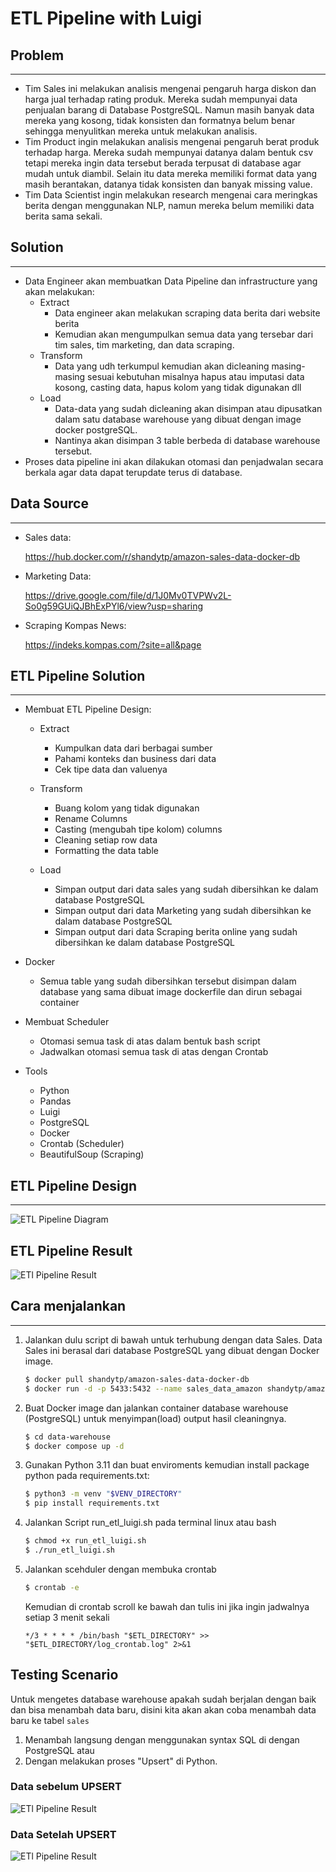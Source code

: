 # ETL Pipeline with Luigi

## Problem

---

- Tim Sales ini melakukan analisis mengenai pengaruh harga diskon dan harga jual terhadap rating produk. Mereka sudah mempunyai data penjualan barang di Database PostgreSQL. Namun masih banyak data mereka yang kosong, tidak konsisten dan formatnya belum benar sehingga menyulitkan mereka untuk melakukan analisis.
- Tim Product ingin melakukan analisis mengenai pengaruh berat produk terhadap harga. Mereka sudah mempunyai datanya dalam bentuk csv tetapi mereka ingin data tersebut berada terpusat di database agar mudah untuk diambil. Selain itu data mereka memiliki format data yang masih berantakan, datanya tidak konsisten dan banyak missing value.
- Tim Data Scientist ingin melakukan research mengenai cara meringkas berita dengan menggunakan NLP, namun mereka belum memiliki data berita sama sekali.

## Solution

---

- Data Engineer akan membuatkan Data Pipeline dan infrastructure yang akan melakukan:
  - Extract
    - Data engineer akan melakukan scraping data berita dari website berita
    - Kemudian akan mengumpulkan semua data yang tersebar dari tim sales, tim marketing, dan data scraping.
  - Transform
    - Data yang udh terkumpul kemudian akan dicleaning masing-masing sesuai kebutuhan misalnya hapus atau imputasi data kosong, casting data, hapus kolom yang tidak digunakan dll
  - Load
    - Data-data yang sudah dicleaning akan disimpan atau dipusatkan dalam satu database warehouse yang dibuat dengan image docker postgreSQL.
    - Nantinya akan disimpan 3 table berbeda di database warehouse tersebut.
- Proses data pipeline ini akan dilakukan otomasi dan penjadwalan secara berkala agar data dapat terupdate terus di database.

## Data Source

---

- Sales data:

  https://hub.docker.com/r/shandytp/amazon-sales-data-docker-db

- Marketing Data:

  https://drive.google.com/file/d/1J0Mv0TVPWv2L-So0g59GUiQJBhExPYl6/view?usp=sharing

- Scraping Kompas News:

  https://indeks.kompas.com/?site=all&page

## ETL Pipeline Solution

---

- Membuat ETL Pipeline Design:

  - Extract

    - Kumpulkan data dari berbagai sumber
    - Pahami konteks dan business dari data
    - Cek tipe data dan valuenya

  - Transform

    - Buang kolom yang tidak digunakan
    - Rename Columns
    - Casting (mengubah tipe kolom) columns
    - Cleaning setiap row data
    - Formatting the data table

  - Load

    - Simpan output dari data sales yang sudah dibersihkan ke dalam database PostgreSQL
    - Simpan output dari data Marketing yang sudah dibersihkan ke dalam database PostgreSQL
    - Simpan output dari data Scraping berita online yang sudah dibersihkan ke dalam database PostgreSQL

- Docker

  - Semua table yang sudah dibersihkan tersebut disimpan dalam database yang sama dibuat image dockerfile dan dirun sebagai container

- Membuat Scheduler

  - Otomasi semua task di atas dalam bentuk bash script
  - Jadwalkan otomasi semua task di atas dengan Crontab

- Tools
  - Python
  - Pandas
  - Luigi
  - PostgreSQL
  - Docker
  - Crontab (Scheduler)
  - BeautifulSoup (Scraping)

## ETL Pipeline Design

---

![ETL Pipeline Diagram](./asset/ETL-pipeline-Flow.png)

## ETL Pipeline Result

![ETl Pipeline Result](./asset/ETL-luigi.png)

## Cara menjalankan

---

1. Jalankan dulu script di bawah untuk terhubung dengan data Sales. Data Sales ini berasal dari database PostgreSQL yang dibuat dengan Docker image.

   ```bash
   $ docker pull shandytp/amazon-sales-data-docker-db
   $ docker run -d -p 5433:5432 --name sales_data_amazon shandytp/amazon-sales-data-docker-db:latest
   ```

2. Buat Docker image dan jalankan container database warehouse (PostgreSQL) untuk menyimpan(load) output hasil cleaningnya.

   ```bash
   $ cd data-warehouse
   $ docker compose up -d
   ```

3. Gunakan Python 3.11 dan buat enviroments kemudian install package python pada requirements.txt:

   ```bash
   $ python3 -m venv "$VENV_DIRECTORY"
   $ pip install requirements.txt
   ```

4. Jalankan Script run_etl_luigi.sh pada terminal linux atau bash

   ```bash
   $ chmod +x run_etl_luigi.sh
   $ ./run_etl_luigi.sh
   ```

5. Jalankan scehduler dengan membuka crontab
   ```bash
   $ crontab -e
   ```
   Kemudian di crontab scroll ke bawah dan tulis ini jika ingin jadwalnya setiap 3 menit sekali
   ```
   */3 * * * * /bin/bash "$ETL_DIRECTORY" >> "$ETL_DIRECTORY/log_crontab.log" 2>&1
   ```

## Testing Scenario

Untuk mengetes database warehouse apakah sudah berjalan dengan baik dan bisa menambah data baru, disini kita akan akan coba menambah data baru ke tabel `sales`

1. Menambah langsung dengan menggunakan syntax SQL di dengan PostgreSQL atau
2. Dengan melakukan proses "Upsert" di Python.

### **Data sebelum UPSERT**

![ETl Pipeline Result](./asset/test-scenario-before.png)

### **Data Setelah UPSERT**

![ETl Pipeline Result](./asset/test-scenario-after.png)
